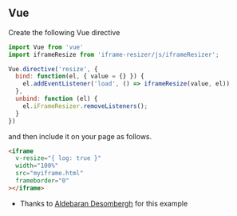 ## Vue

Create the following Vue directive

```js
import Vue from 'vue'
import iframeResize from 'iframe-resizer/js/iframeResizer';

Vue.directive('resize', {
  bind: function(el, { value = {} }) {
    el.addEventListener('load', () => iframeResize(value, el))
  },
  unbind: function (el) {
    el.iFrameResizer.removeListeners();
  }
})
```

and then include it on your page as follows.

```html
<iframe
  v-resize="{ log: true }"
  width="100%"
  src="myiframe.html"
  frameborder="0"
></iframe>
```

- Thanks to [Aldebaran Desombergh](https://github.com/davidjbradshaw/iframe-resizer/issues/513#issuecomment-538333854) for this example

